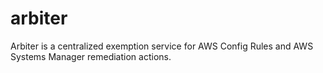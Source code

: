# arbiter
Arbiter is a centralized exemption service for AWS Config Rules and AWS Systems Manager remediation actions.
